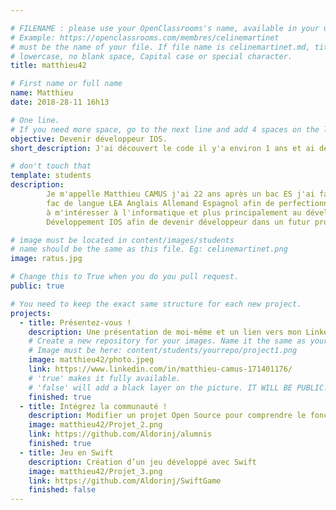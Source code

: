 ```yaml
---

# FILENAME : please use your OpenClassrooms's name, available in your url.
# Example: https://openclassrooms.com/membres/celinemartinet
# must be the name of your file. If file name is celinemartinet.md, title is celinemartinet.
# lowercase, no blank space, Capital case or special character.
title: matthieu42

# First name or full name
name: Matthieu
date: 2018-28-11 16h13

# One line.
# If you need more space, go to the next line and add 4 spaces on the left, as in 'description'.
objective: Devenir développeur IOS.
short_description: J'ai découvert le code il y'a environ 1 ans et ai découvert une passion pour cela

# don't touch that
template: students
description:
		Je m'appelle Matthieu CAMUS j'ai 22 ans après un bac ES j'ai fais 3 mois dans l'armée puis j'ai fait 2 ans en
		fac de langue LEA Anglais Allemand Espagnol afin de perfectionner mon usage des langues. En 2017 j'ai commencé
		à m'intéresser à l'informatique et plus principalement au développement et j'entame désormais ma formation en
		Développement IOS afin de devenir développeur dans un futur proche.

# image must be located in content/images/students
# name should be the same as this file. Eg: celinemartinet.png
image: ratus.jpg

# Change this to True when you do you pull request.
public: true

# You need to keep the exact same structure for each new project.
projects:
  - title: Présentez-vous !
    description: Une présentation de moi-même et un lien vers mon LinkedIn.
    # Create a new repository for your images. Name it the same as your nickname and profile picture.
    # Image must be here: content/students/yourrepo/project1.png
    image: matthieu42/photo.jpeg
    link: https://www.linkedin.com/in/matthieu-camus-171401176/
    # 'true' makes it fully available.
    # 'false' will add a black layer on the picture. IT WILL BE PUBLIC!
    finished: true
  - title: Intégrez la communauté !
    description: Modifier un projet Open Source pour comprendre le fonctionnement de Git, de Github et des pull requests. 
    image: matthieu42/Projet_2.png
    link: https://github.com/Aldorinj/alumnis
    finished: true
  - title: Jeu en Swift
    description: Création d’un jeu développé avec Swift
    image: matthieu42/Projet_3.png
    link: https://github.com/Aldorinj/SwiftGame
    finished: false
---
```

